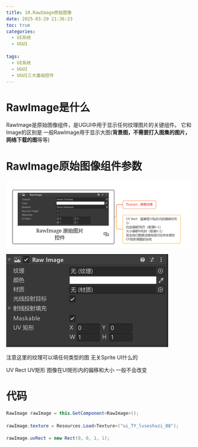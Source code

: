 ```yaml
---
title: 10.RawImage原始图像
date: 2025-03-29 21:36:23
toc: true
categories:
  - UI系统
  - UGUI

tags:
  - UI系统
  - UGUI
  - UGUI三大基础控件
---
```


# RawImage是什么
RawImage是原始图像组件，是UGUI中用于显示任何纹理图片的关键组件。
它和Image的区别是 一般RawImage用于显示大图(**背景图，不需要打入图集的图片，网络下载的图**等等)


# RawImage原始图像组件参数

![](10.RawImage原始图像/file-20250329213836093.png)

![](10.RawImage原始图像/file-20250329213853286.png)


注意这里的纹理可以填任何类型的图
无关Sprite UI什么的

UV Rect UV矩形
图像在UI矩形内的偏移和大小
一般不会改变


# 代码
```cs
RawImage rawImage = this.GetComponent<RawImage>();

rawImage.texture = Resources.Load<Texture>("ui_TY_lvseshuzi_08");

rawImage.uvRect = new Rect(0, 0, 1, 1);
```

